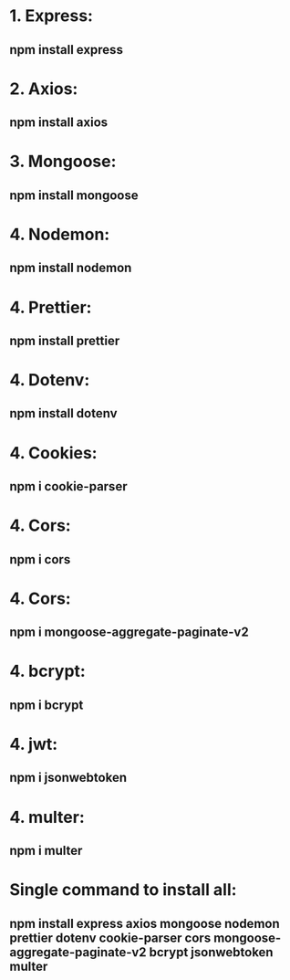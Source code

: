 # 1. Express:
## npm install express

# 2. Axios:
## npm install axios

# 3. Mongoose:
## npm install mongoose

# 4. Nodemon:
## npm install nodemon

# 4. Prettier:
## npm install prettier

# 4. Dotenv:
## npm install dotenv

# 4. Cookies:
## npm i cookie-parser

# 4. Cors:
## npm i cors

# 4. Cors:
## npm i mongoose-aggregate-paginate-v2

# 4. bcrypt:
## npm i bcrypt

# 4. jwt:
## npm i jsonwebtoken

# 4. multer:
## npm i multer

# Single command to install all:
## npm install express axios mongoose nodemon prettier dotenv cookie-parser cors mongoose-aggregate-paginate-v2 bcrypt jsonwebtoken multer
